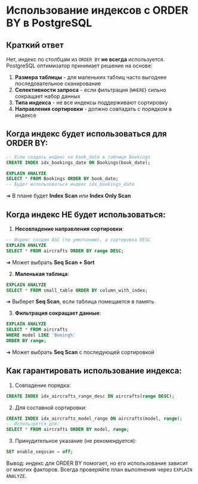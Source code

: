 # Использование индексов с ORDER BY в PostgreSQL

## Краткий ответ

Нет, индекс по столбцам из `ORDER BY` **не всегда** используется. PostgreSQL оптимизатор принимает решение на основе:

1. **Размера таблицы** - для маленьких таблиц часто выгоднее последовательное сканирование
2. **Селективности запроса** - если фильтрация (`WHERE`) сильно сокращает набор данных
3. **Типа индекса** - не все индексы поддерживают сортировку
4. **Направления сортировки** - должно совпадать с порядком в индексе

## Когда индекс **будет** использоваться для ORDER BY:

```sql
-- Если создать индекс на book_date в таблице Bookings
CREATE INDEX idx_bookings_date ON Bookings(book_date);

EXPLAIN ANALYZE
SELECT * FROM Bookings ORDER BY book_date;
-- Будет использоваться индекс idx_bookings_date
```
➔ В плане будет **Index Scan** или **Index Only Scan**

## Когда индекс **НЕ** будет использоваться:

1. **Несовпадение направления сортировки**:
```sql
-- Индекс создан ASC (по умолчанию), а сортировка DESC
EXPLAIN ANALYZE
SELECT * FROM aircrafts ORDER BY range DESC;
```
➔ Может выбрать **Seq Scan + Sort**

2. **Маленькая таблица**:
```sql
EXPLAIN ANALYZE
SELECT * FROM small_table ORDER BY column_with_index;
```
➔ Выберет **Seq Scan**, если таблица помещается в память

3. **Фильтрация сокращает данные**:
```sql
EXPLAIN ANALYZE
SELECT * FROM aircrafts 
WHERE model LIKE 'Boeing%' 
ORDER BY range;
```
➔ Может выбрать **Seq Scan** с последующей сортировкой

## Как гарантировать использование индекса:

1. Совпадение порядка:
```sql
CREATE INDEX idx_aircrafts_range_desc ON aircrafts(range DESC);
```

2. Для составной сортировки:
```sql
CREATE INDEX idx_aircrafts_model_range ON aircrafts(model, range);
-- Используется для:
SELECT * FROM aircrafts ORDER BY model, range;
```

3. Принудительное указание (не рекомендуется):
```sql
SET enable_seqscan = off;
```

Вывод: индекс для ORDER BY помогает, но его использование зависит от многих факторов. Всегда проверяйте план выполнения через `EXPLAIN ANALYZE`.